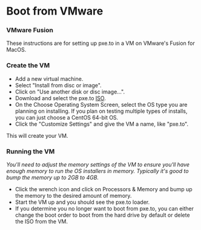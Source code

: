 # Boot from VMware 

### VMware Fusion

These instructions are for setting up pxe.to in a VM on VMware's Fusion for MacOS.

### Create the VM

* Add a new virtual machine.
* Select "Install from disc or image".
* Click on "Use another disk or disc image...".
* Download and select the pxe.to [ISO](https://i.pxe.to/ipxe/pxe.to.iso).
* On the Choose Operating System Screen, select the OS type you are planning on installing.  If you plan on testing multiple types of installs, you can just choose a CentOS 64-bit OS.
* Click the "Customize Settings" and give the VM a name, like "pxe.to".

This will create your VM.  

### Running the VM

_You'll need to adjust the memory settings of the VM to ensure you'll have enough memory to run the OS installers in memory.  Typically it's good to bump the memory up to 2GB to 4GB._

* Click the wrench icon and click on Processors & Memory and bump up the memory to the desired amount of memory.
* Start the VM up and you should see the pxe.to loader.
* If you determine you no longer want to boot from pxe.to, you can either change the boot order to boot from the hard drive by default or delete the ISO from the VM.
